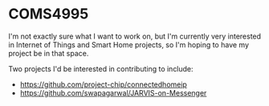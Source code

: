 # COMS4995

I'm not exactly sure what I want to work on, but I'm currently very interested in Internet of Things and Smart Home projects, so I'm hoping to have my project be in that space.

Two projects I'd be interested in contributing to include:
- https://github.com/project-chip/connectedhomeip
- https://github.com/swapagarwal/JARVIS-on-Messenger
